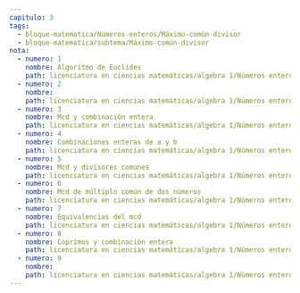 ```yaml
---
capitulo: 3
tags:
  - bloque-matematica/Números-enteros/Máximo-común-divisor
  - bloque-matematica/subtema/Máximo-común-divisor
nota:
  - numero: 1
    nombre: Algoritmo de Euclides
    path: licenciatura en ciencias matemáticas/algebra 1/Números enteros/Algoritmo de Euclides#^teo-1-3-1
  - numero: 2
    nombre: 
    path: licenciatura en ciencias matemáticas/algebra 1/Números enteros/Algoritmo de Euclides#^obs-1-3-2
  - numero: 3
    nombre: Mcd y combinación entera
    path: licenciatura en ciencias matemáticas/algebra 1/Números enteros/Máximo común divisor#^teo-1-3-3
  - numero: 4
    nombre: Combinaciones enteras de a y b
    path: licenciatura en ciencias matemáticas/algebra 1/Números enteros/Combinación entera#^obs-1-3-4
  - numero: 5
    nombre: Mcd y divisores comunes
    path: licenciatura en ciencias matemáticas/algebra 1/Números enteros/Divisor común#^prop-1-3-5
  - numero: 6
    nombre: Mcd de múltiplo común de dos números
    path: licenciatura en ciencias matemáticas/algebra 1/Números enteros/Máximo común divisor#^prop-1-3-6
  - numero: 7
    nombre: Equivalencias del mcd
    path: licenciatura en ciencias matemáticas/algebra 1/Números enteros/Máximo común divisor#^teo-1-3-7
  - numero: 8
    nombre: Coprimos y combinación entera
    path: licenciatura en ciencias matemáticas/algebra 1/Números enteros/Combinación entera#^obs-1-3-8
  - numero: 9
    nombre: 
    path: licenciatura en ciencias matemáticas/algebra 1/Números enteros/Máximo común divisor#^obs-1-3-9
---
```

